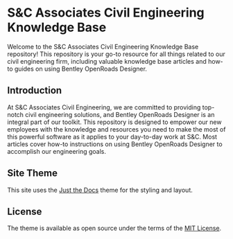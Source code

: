 # S&C Associates Civil Engineering Knowledge Base

Welcome to the S&C Associates Civil Engineering Knowledge Base repository! This repository is your go-to resource for all things related to our civil engineering firm, including valuable knowledge base articles and how-to guides on using Bentley OpenRoads Designer.

## Introduction

At S&C Associates Civil Engineering, we are committed to providing top-notch civil engineering solutions, and Bentley OpenRoads Designer is an integral part of our toolkit. This repository is designed to empower our new employees with the knowledge and resources you need to make the most of this powerful software as it applies to your day-to-day work at S&C. Most articles cover how-to instructions on using Bentley OpenRoads Designer to accomplish our engineering goals. 

## Site Theme

This site uses the [Just the Docs] theme for the styling and layout. 

## License

The theme is available as open source under the terms of the [MIT License](http://opensource.org/licenses/MIT).

[Just the Docs]: https://github.com/just-the-docs/just-the-docs
